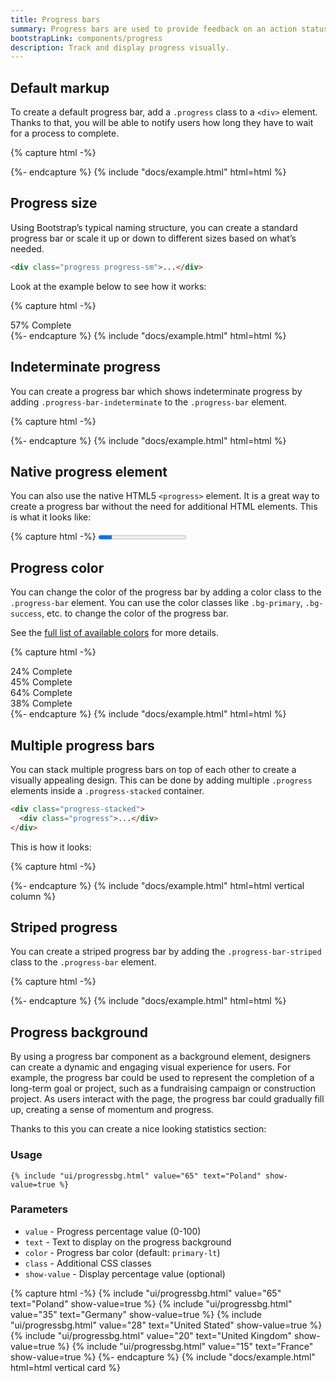 ```yaml
---
title: Progress bars
summary: Progress bars are used to provide feedback on an action status and inform users of the current progress. Although seemingly small interface elements, they are extremely hepful in managing users' expectations and preventing them from abandoning a process they have initiated.
bootstrapLink: components/progress
description: Track and display progress visually.
---
```


## Default markup

To create a default progress bar, add a `.progress` class to a `<div>` element. Thanks to that, you will be able to notify users how long they have to wait for a process to complete.

{% capture html -%}
<div class="progress">
  <div class="progress-bar" style="width: 38%"></div>
</div>
{%- endcapture %}
{% include "docs/example.html" html=html %}

## Progress size

Using Bootstrap’s typical naming structure, you can create a standard progress bar or scale it up or down to different sizes based on what’s needed.

```html
<div class="progress progress-sm">...</div>
```

Look at the example below to see how it works:

{% capture html -%}
<div class="progress progress-sm">
  <div
    class="progress-bar"
    style="width: 57%"
    role="progressbar"
    aria-valuenow="57"
    aria-valuemin="0"
    aria-valuemax="100"
    aria-label="57% Complete"
  >
    <span class="visually-hidden">57% Complete</span>
  </div>
</div>
{%- endcapture %}
{% include "docs/example.html" html=html %}

## Indeterminate progress

You can create a progress bar which shows indeterminate progress by adding `.progress-bar-indeterminate` to the `.progress-bar` element.

{% capture html -%}
<div class="progress progress-sm">
  <div class="progress-bar progress-bar-indeterminate"></div>
</div>
{%- endcapture %}
{% include "docs/example.html" html=html %}

## Native progress element

You can also use the native HTML5 `<progress>` element. It is a great way to create a progress bar without the need for additional HTML elements. This is what it looks like:

{% capture html -%}
<progress class="progress progress-sm" value="15" max="100" />
{%- endcapture %}
{% include "docs/example.html" html=html %}

## Progress color

You can change the color of the progress bar by adding a color class to the `.progress-bar` element. You can use the color classes like `.bg-primary`, `.bg-success`, etc. to change the color of the progress bar.

See the [full list of available colors](/ui/base/colors) for more details.

{% capture html -%}
<div class="progress">
  <div
    class="progress-bar bg-red"
    style="width: 24%"
    role="progressbar"
    aria-valuenow="24"
    aria-valuemin="0"
    aria-valuemax="100"
    aria-label="24% Complete"
  >
    <span class="visually-hidden">24% Complete</span>
  </div>
</div>
<div class="progress">
  <div
    class="progress-bar bg-green"
    style="width: 45%"
    role="progressbar"
    aria-valuenow="45"
    aria-valuemin="0"
    aria-valuemax="100"
    aria-label="45% Complete"
  >
    <span class="visually-hidden">45% Complete</span>
  </div>
</div>
<div class="progress">
  <div
    class="progress-bar bg-purple"
    style="width: 64%"
    role="progressbar"
    aria-valuenow="64"
    aria-valuemin="0"
    aria-valuemax="100"
    aria-label="64% Complete"
  >
    <span class="visually-hidden">64% Complete</span>
  </div>
</div>
<div class="progress">
  <div
    class="progress-bar bg-blue"
    style="width: 38%"
    role="progressbar"
    aria-valuenow="38"
    aria-valuemin="0"
    aria-valuemax="100"
    aria-label="38% Complete"
  >
    <span class="visually-hidden">38% Complete</span>
  </div>
</div>
{%- endcapture %}
{% include "docs/example.html" html=html %}

## Multiple progress bars

You can stack multiple progress bars on top of each other to create a visually appealing design. This can be done by adding multiple `.progress` elements inside a `.progress-stacked` container.

```html
<div class="progress-stacked">
  <div class="progress">...</div>
</div>
```

This is how it looks:

{% capture html -%}
<div class="progress-stacked">
  <div class="progress" style="width: 15%">
    <div class="progress-bar"></div>
  </div>
  <div class="progress" style="width: 30%">
    <div class="progress-bar bg-success"></div>
  </div>
  <div class="progress" style="width: 20%">
    <div class="progress-bar bg-info"></div>
  </div>
</div>
{%- endcapture %}
{% include "docs/example.html" html=html vertical column %}

## Striped progress

You can create a striped progress bar by adding the `.progress-bar-striped` class to the `.progress-bar` element.

{% capture html -%}
<div class="progress">
  <div class="progress-bar progress-bar-striped progress-bar-animated" style="width: 60%"></div>
</div>
{%- endcapture %}
{% include "docs/example.html" html=html %}

## Progress background

By using a progress bar component as a background element, designers can create a dynamic and engaging visual experience for users. For example, the progress bar could be used to represent the completion of a long-term goal or project, such as a fundraising campaign or construction project. As users interact with the page, the progress bar could gradually fill up, creating a sense of momentum and progress.

Thanks to this you can create a nice looking statistics section:

### Usage

```liquid
{% include "ui/progressbg.html" value="65" text="Poland" show-value=true %}
```

### Parameters

- `value` - Progress percentage value (0-100)
- `text` - Text to display on the progress background
- `color` - Progress bar color (default: `primary-lt`)
- `class` - Additional CSS classes
- `show-value` - Display percentage value (optional)

{% capture html -%}
{% include "ui/progressbg.html" value="65" text="Poland" show-value=true %}
{% include "ui/progressbg.html" value="35" text="Germany" show-value=true %}
{% include "ui/progressbg.html" value="28" text="United Stated" show-value=true %}
{% include "ui/progressbg.html" value="20" text="United Kingdom" show-value=true %}
{% include "ui/progressbg.html" value="15" text="France" show-value=true %}
{%- endcapture %}
{% include "docs/example.html" html=html vertical card %}